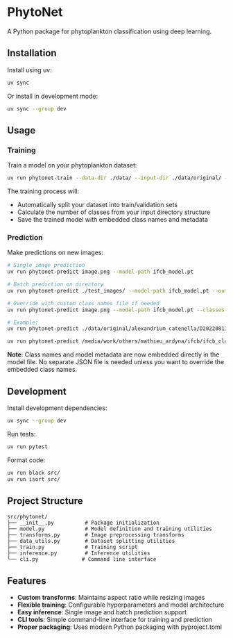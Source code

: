 # PhytoNet

A Python package for phytoplankton classification using deep learning.

## Installation

Install using uv:

```bash
uv sync
```

Or install in development mode:

```bash
uv sync --group dev
```

## Usage

### Training

Train a model on your phytoplankton dataset:

```bash
uv run phytonet-train --data-dir ./data/ --input-dir ./data/original/ --epochs 20
```

The training process will:

- Automatically split your dataset into train/validation sets
- Calculate the number of classes from your input directory structure
- Save the trained model with embedded class names and metadata

### Prediction

Make predictions on new images:

```bash
# Single image prediction
uv run phytonet-predict image.png --model-path ifcb_model.pt

# Batch prediction on directory
uv run phytonet-predict ./test_images/ --model-path ifcb_model.pt --output results.json

# Override with custom class names file if needed
uv run phytonet-predict image.png --model-path ifcb_model.pt --classes-path custom_classes.json

# Example:
uv run phytonet-predict ./data/original/alexandrium_catenella/D20220813T053409_IFCB145_00023.png --model-path ifcb_model.pt --classes-path classes.json

uv run phytonet-predict /media/work/others/mathieu_ardyna/ifcb/ifcb_classifier/run-data/02_Greenedge_Cruise_2016/ --model-path ifcb_model.pt --classes-path classes.json
```

**Note**: Class names and model metadata are now embedded directly in the model file. No separate JSON file is needed unless you want to override the embedded class names.

## Development

Install development dependencies:

```bash
uv sync --group dev
```

Run tests:

```bash
uv run pytest
```

Format code:

```bash
uv run black src/
uv run isort src/
```

## Project Structure

```
src/phytonet/
├── __init__.py          # Package initialization
├── model.py             # Model definition and training utilities
├── transforms.py        # Image preprocessing transforms
├── data_utils.py        # Dataset splitting utilities
├── train.py             # Training script
├── inference.py         # Inference utilities
└── cli.py              # Command line interface
```

## Features

- **Custom transforms**: Maintains aspect ratio while resizing images
- **Flexible training**: Configurable hyperparameters and model architecture
- **Easy inference**: Single image and batch prediction support
- **CLI tools**: Simple command-line interface for training and prediction
- **Proper packaging**: Uses modern Python packaging with pyproject.toml
